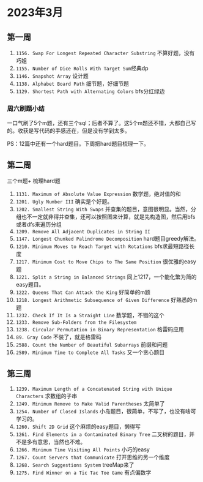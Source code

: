 # 2023年3月

## 第一周

1. `1156. Swap For Longest Repeated Character Substring` 不算好题，没有巧姐
2. `1155. Number of Dice Rolls With Target Sum`经典dp
3. `1146. Snapshot Array` 设计题
4. `1138. Alphabet Board Path` 细节题，好细节题
5. `1129. Shortest Path with Alternating Colors` bfs分红绿边

### 周六刷题小结

一口气刷了5个m题，还有三个sql；后者不算了。这5个m题还不错，大都自己写的。收获是写代码的手感还在，但是没有学到太多。

PS：12篇中还有一个hard题目。下周把hard题目梳理一下。

## 第二周

三个m题+ 梳理hard题

1. `1131. Maximum of Absolute Value Expression` 数学题，绝对值的和
2. `1201. Ugly Number III` 确实是个好题。
3. `1202. Smallest String With Swaps` 并查集的题目，意图很明显。当然，分组也不一定就非得并查集，还可以按照图来计算，就是先构造图，然后用bfs或者dfs来遍历分组
4. `1209. Remove All Adjacent Duplicates in String II`
5. `1147. Longest Chunked Palindrome Decomposition` hard题目greedy解法。
6. `1210. Minimum Moves to Reach Target with Rotations` bfs求最短路径长度
7. `1217. Minimum Cost to Move Chips to The Same Position` 很优雅的easy题
8. `1221. Split a String in Balanced Strings` 同上1217，一个能化繁为简的easy题目。
9. `1222. Queens That Can Attack the King` 好简单的m题
10. `1218. Longest Arithmetic Subsequence of Given Difference` 好熟悉的m题
11. `1232. Check If It Is a Straight Line` 数学题，不错的这个
12. `1233. Remove Sub-Folders from the Filesystem`
13. `1238. Circular Permutation in Binary Representation` 格雷码应用
14. `89. Gray Code` 不装了，就是格雷码
15. `2588. Count the Number of Beautiful Subarrays` 前缀和问题
16. `2589. Minimum Time to Complete All Tasks` 又一个贪心题目


## 第三周
1. `1239. Maximum Length of a Concatenated String with Unique Characters` 求数组的子串
2. `1249. Minimum Remove to Make Valid Parentheses` 太简单了
3. `1254. Number of Closed Islands` 小岛题目，很简单，不写了，也没有啥可学习的。
4. `1260. Shift 2D Grid` 这个麻烦的easy题目，懒得写
5. `1261. Find Elements in a Contaminated Binary Tree` 二叉树的题目，并不是多有意思，当然也不难。
6. `1266. Minimum Time Visiting All Points` 小巧的easy
7. `1267. Count Servers that Communicate` 打开思维的另一个维度
8. `1268. Search Suggestions System` treeMap来了
9. `1275. Find Winner on a Tic Tac Toe Game` 有点偏数学